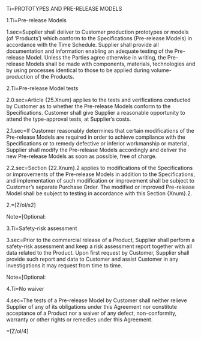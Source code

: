 Ti=PROTOTYPES AND PRE-RELEASE MODELS

1.Ti=Pre-release Models

1.sec=Supplier shall deliver to Customer production prototypes or models (of ‘Products’) which conform to the Specifications (Pre-release Models) in accordance with the Time Schedule. Supplier shall provide all documentation and information enabling an adequate testing of the Pre-release Model. Unless the Parties agree otherwise in writing, the Pre-release Models shall be made with components, materials, technologies and by using processes identical to those to be applied during volume-production of the Products.

2.Ti=Pre-release Model tests

2.0.sec=Article {25.Xnum} applies to the tests and verifications conducted by Customer as to whether the Pre-release Models conform to the Specifications. Customer shall give Supplier a reasonable opportunity to attend the type-approval tests, at Supplier’s costs.

2.1.sec=If Customer reasonably determines that certain modifications of the Pre-release Models are required in order to achieve compliance with the Specifications or to remedy defective or inferior workmanship or material, Supplier shall modify the Pre-release Models accordingly and deliver the new Pre-release Models as soon as possible, free of charge.

2.2.sec=Section {22.Xnum}.2 applies to modifications of the Specifications or improvements of the Pre-release Models in addition to the Specifications, and implementation of such modification or improvement shall be subject to Customer’s separate Purchase Order. The modified or improved Pre-release Model shall be subject to testing in accordance with this Section {Xnum}.2.

2.=[Z/ol/s2]

Note=[Optional: 

3.Ti=Safety-risk assessment

3.sec=Prior to the commercial release of a Product, Supplier shall perform a safety-risk assessment and keep a risk assessment report together with all data related to the Product. Upon first request by Customer, Supplier shall provide such report and data to Customer and assist Customer in any investigations it may request from time to time.

Note=[Optional: 

4.Ti=No waiver

4.sec=The tests of a Pre-release Model by Customer shall neither relieve Supplier of any of its obligations under this Agreement nor constitute acceptance of a Product nor a waiver of any defect, non-conformity, warranty or other rights or remedies under this Agreement.

=[Z/ol/4]
